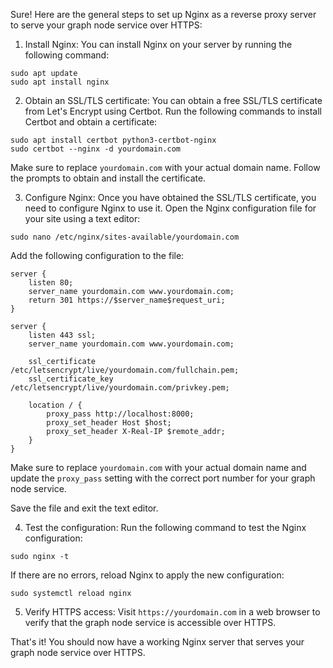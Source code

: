 Sure! Here are the general steps to set up Nginx as a reverse proxy server to serve your graph node service over HTTPS:

1. Install Nginx: You can install Nginx on your server by running the following command:

```
sudo apt update
sudo apt install nginx
```

2. Obtain an SSL/TLS certificate: You can obtain a free SSL/TLS certificate from Let's Encrypt using Certbot. Run the following commands to install Certbot and obtain a certificate:

```
sudo apt install certbot python3-certbot-nginx
sudo certbot --nginx -d yourdomain.com
```

Make sure to replace `yourdomain.com` with your actual domain name. Follow the prompts to obtain and install the certificate.

3. Configure Nginx: Once you have obtained the SSL/TLS certificate, you need to configure Nginx to use it. Open the Nginx configuration file for your site using a text editor:

```
sudo nano /etc/nginx/sites-available/yourdomain.com
```

Add the following configuration to the file:

```
server {
    listen 80;
    server_name yourdomain.com www.yourdomain.com;
    return 301 https://$server_name$request_uri;
}

server {
    listen 443 ssl;
    server_name yourdomain.com www.yourdomain.com;

    ssl_certificate /etc/letsencrypt/live/yourdomain.com/fullchain.pem;
    ssl_certificate_key /etc/letsencrypt/live/yourdomain.com/privkey.pem;

    location / {
        proxy_pass http://localhost:8000;
        proxy_set_header Host $host;
        proxy_set_header X-Real-IP $remote_addr;
    }
}
```

Make sure to replace `yourdomain.com` with your actual domain name and update the `proxy_pass` setting with the correct port number for your graph node service.

Save the file and exit the text editor.

4. Test the configuration: Run the following command to test the Nginx configuration:

```
sudo nginx -t
```

If there are no errors, reload Nginx to apply the new configuration:

```
sudo systemctl reload nginx
```

5. Verify HTTPS access: Visit `https://yourdomain.com` in a web browser to verify that the graph node service is accessible over HTTPS.

That's it! You should now have a working Nginx server that serves your graph node service over HTTPS.
